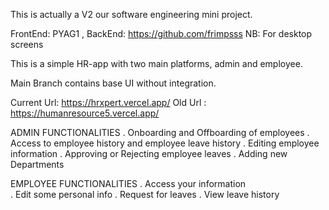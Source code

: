 This is actually a V2 our software engineering mini project.

FrontEnd: PYAG1 ,
BackEnd: https://github.com/frimpsss
NB: For desktop screens



This is a simple HR-app with two main platforms, admin and employee.




Main Branch contains base UI without integration.





Current Url: https://hrxpert.vercel.app/
Old Url : https://humanresource5.vercel.app/

ADMIN FUNCTIONALITIES
. Onboarding and Offboarding of employees
. Access to employee history and employee leave history
. Editing employee information
. Approving or Rejecting employee leaves
. Adding new Departments

EMPLOYEE FUNCTIONALITIES
. Access your information           
. Edit some personal info
. Request for leaves
. View leave history

